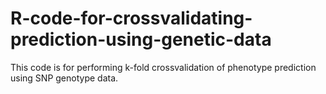 # R-code-for-crossvalidating-prediction-using-genetic-data
This code is for performing k-fold crossvalidation of phenotype prediction using SNP genotype data.
